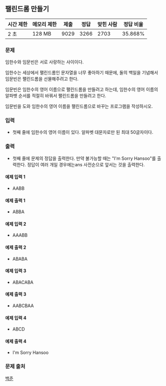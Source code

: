 ## 팰린드롬 만들기
 
|시간 제한|	메모리 제한|	제출|	정답|	맞힌 사람|	정답 비율|
|---|---|---|---|---|---|
|2 초|	128 MB|	9029|	3266|	2703|	35.868%|

### 문제
임한수와 임문빈은 서로 사랑하는 사이이다.

임한수는 세상에서 팰린드롬인 문자열을 너무 좋아하기 때문에, 둘의 백일을 기념해서 임문빈은 팰린드롬을 선물해주려고 한다.

임문빈은 임한수의 영어 이름으로 팰린드롬을 만들려고 하는데, 임한수의 영어 이름의 알파벳 순서를 적절히 바꿔서 팰린드롬을 만들려고 한다.

임문빈을 도와 임한수의 영어 이름을 팰린드롬으로 바꾸는 프로그램을 작성하시오.

### 입력
- 첫째 줄에 임한수의 영어 이름이 있다. 알파벳 대문자로만 된 최대 50글자이다.

### 출력
- 첫째 줄에 문제의 정답을 출력한다. 만약 불가능할 때는 "I'm Sorry Hansoo"를 출력한다. 정답이 여러 개일 경우에는ans 사전순으로 앞서는 것을 출력한다.

#### 예제 입력 1 
- AABB
#### 예제 출력 1 
- ABBA
#### 예제 입력 2 
- AAABB
#### 예제 출력 2 
- ABABA
#### 예제 입력 3 
- ABACABA
#### 예제 출력 3 
- AABCBAA
#### 예제 입력 4 
- ABCD
#### 예제 출력 4 
- I'm Sorry Hansoo

### 문제 출처
[백준](https://www.acmicpc.net/problem/1213)